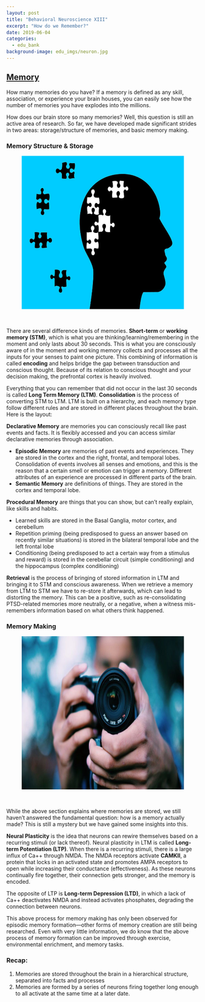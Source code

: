 ```yaml
---
layout: post
title: "Behavioral Neuroscience XIII"
excerpt: "How do we Remember?"
date: 2019-06-04
categories:
  - edu_bank
background-image: edu_imgs/neuron.jpg
---
```


## <u>Memory</u>

How many memories do you have? If a memory is defined as any skill, association, or experience your brain houses, you can easily see how the number of memories you have explodes into the millions.

How does our brain store so many memories? Well, this question is still an active area of research. So far, we have developed made significant strides in two areas: storage/structure of memories, and basic memory making.

### Memory Structure & Storage

<figure>
  <img src="../images/edu_imgs/bneuro/memory.jpg" alt="Nose" style="width:550px;height:400px;"/>
</figure><br>

There are several difference kinds of memories. **Short-term** or **working memory (STM)**, which is what you are thinking/learning/remembering in the moment and only lasts about 30 seconds. This is what you are consciously aware of in the moment and working memory collects and processes all the inputs for your senses to paint one picture. This combining of information is called **encoding** and helps bridge the gap between transduction and conscious thought. Because of its relation to conscious thought and your decision making, the prefrontal cortex is heavily involved.

Everything that you can remember that did not occur in the last 30 seconds is called **Long Term Memory (LTM)**. **Consolidation** is the process of converting STM to LTM. LTM is built on a hierarchy, and each memory type follow different rules and are stored in different places throughout the brain. Here is the layout:

**Declarative Memory** are memories you can consciously recall like past events and facts. It is flexibly accessed and you can access similar declarative memories through association.
  - **Episodic Memory** are memories of past events and experiences. They are stored in the cortex and the right, frontal, and temporal lobes. Consolidation of events involves all senses and emotions, and this is the reason that a certain smell or emotion can trigger a memory. Different attributes of an experience are processed in different parts of the brain.
  - **Semantic Memory** are definitions of things. They are stored in the cortex and temporal lobe.

**Procedural Memory** are things that you can show, but can’t really explain, like skills and habits.
  - Learned skills are stored in the Basal Ganglia, motor cortex, and cerebellum
 - Repetition priming (being predisposed to guess an answer based on recently similar situations) is stored in the bilateral temporal lobe and the left frontal lobe
 - Conditioning (being predisposed to act a certain way from a stimulus and reward) is stored in the cerebellar circuit (simple conditioning) and the hippocampus (complex conditioning)

**Retrieval** is the process of bringing of stored information in LTM and bringing it to STM and conscious awareness. When we retrieve a memory from LTM to STM we have to re-store it afterwards, which can lead to distorting the memory. This can be a positive, such as re-consolidating PTSD-related memories more neutrally, or a negative, when a witness mis-remembers information based on what others think happened.

### Memory Making

<figure>
  <img src="../images/edu_imgs/bneuro/memory_make.jpg" alt="Nose" style="width:650px;height:400px;"/>
</figure><br>

While the above section explains where memories are stored, we still haven’t answered the fundamental question: how is a memory actually made? This is still a mystery but we have gained some insights into this.

**Neural Plasticity** is the idea that neurons can rewire themselves based on a recurring stimuli (or lack thereof). Neural plasticity in LTM is called **Long-term Potentiation (LTP)**. When there is a recurring stimuli, there is a large influx of Ca++ through NMDA. The NMDA receptors activate **CAMKII**, a protein that locks in an activated state and promotes AMPA receptors to open while increasing their conductance (effectiveness). As these neurons continually fire together, their connection gets stronger, and the memory is encoded.

The opposite of LTP is **Long-term Depression (LTD)**, in which a lack of Ca++ deactivates NMDA and instead activates phosphates, degrading the connection between neurons.

This above process for memory making has only been observed for episodic memory formation—other forms of memory creation are still being researched. Even with very little information, we do know that the above process of memory formation can be improved through exercise, environmental enrichment, and memory tasks.

### Recap:
1.	Memories are stored throughout the brain in a hierarchical structure, separated into facts and processes
2.	Memories are formed by a series of neurons firing together long enough to all activate at the same time at a later date.
